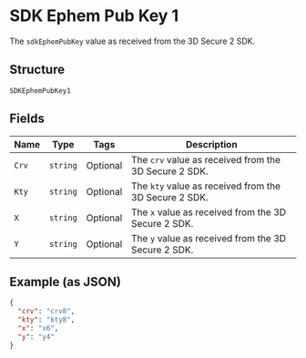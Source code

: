 
# SDK Ephem Pub Key 1

The `sdkEphemPubKey` value as received from the 3D Secure 2 SDK.

## Structure

`SDKEphemPubKey1`

## Fields

| Name | Type | Tags | Description |
|  --- | --- | --- | --- |
| `Crv` | `string` | Optional | The `crv` value as received from the 3D Secure 2 SDK. |
| `Kty` | `string` | Optional | The `kty` value as received from the 3D Secure 2 SDK. |
| `X` | `string` | Optional | The `x` value as received from the 3D Secure 2 SDK. |
| `Y` | `string` | Optional | The `y` value as received from the 3D Secure 2 SDK. |

## Example (as JSON)

```json
{
  "crv": "crv8",
  "kty": "kty8",
  "x": "x6",
  "y": "y4"
}
```

